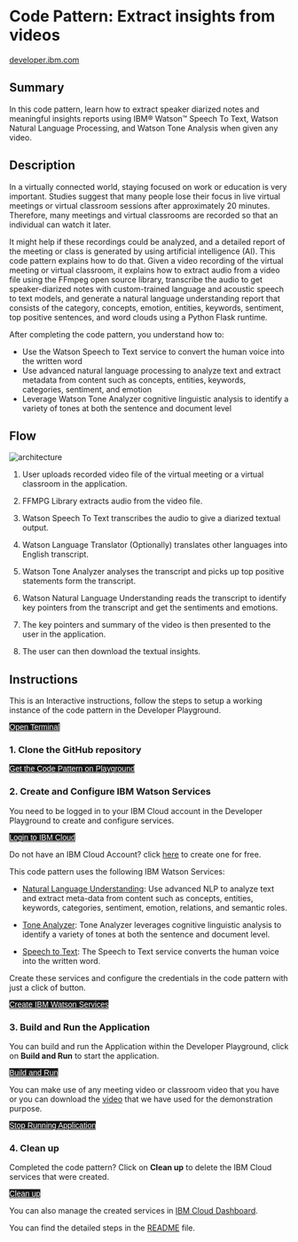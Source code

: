<html>
    <style>
        .button.is-dark.is-small {
            font-family: 'IBM Plex Sans', sans-serif;
            background-color: #1a1a1a;
            border-color: white;
            color: #fff;
        }
        .button.is-dark.is-small:hover {
            font-family: 'IBM Plex Sans', sans-serif;
            background-color: #2a67f5;
            border-color: white;
            color: #fff;
        }
    </style>
</html>

# Code Pattern: Extract insights from videos
[developer.ibm.com](https://developer.ibm.com/patterns/extract-textual-insights-from-a-given-video/)
## Summary
In this code pattern, learn how to extract speaker diarized notes and meaningful insights reports using IBM® Watson™ Speech To Text, Watson Natural Language Processing, and Watson Tone Analysis when given any video.

## Description
In a virtually connected world, staying focused on work or education is very important. Studies suggest that many people lose their focus in live virtual meetings or virtual classroom sessions after approximately 20 minutes. Therefore, many meetings and virtual classrooms are recorded so that an individual can watch it later.

It might help if these recordings could be analyzed, and a detailed report of the meeting or class is generated by using artificial intelligence (AI). This code pattern explains how to do that. Given a video recording of the virtual meeting or virtual classroom, it explains how to extract audio from a video file using the FFmpeg open source library, transcribe the audio to get speaker-diarized notes with custom-trained language and acoustic speech to text models, and generate a natural language understanding report that consists of the category, concepts, emotion, entities, keywords, sentiment, top positive sentences, and word clouds using a Python Flask runtime.

After completing the code pattern, you understand how to:

- Use the Watson Speech to Text service to convert the human voice into the written word
- Use advanced natural language processing to analyze text and extract metadata from content such as concepts, entities, keywords, categories, sentiment, and emotion
- Leverage Watson Tone Analyzer cognitive linguistic analysis to identify a variety of tones at both the sentence and document level

## Flow
![architecture](https://developer.ibm.com/developer/default/patterns/extract-textual-insights-from-a-given-video/images/extract-textual-insights-from-a-given-video-flow.png)

1. User uploads recorded video file of the virtual meeting or a virtual classroom in the application.

2. FFMPG Library extracts audio from the video file.

3. Watson Speech To Text transcribes the audio to give a diarized textual output.

4. Watson Language Translator (Optionally) translates other languages into English transcript.

5. Watson Tone Analyzer analyses the transcript and picks up top positive statements form the transcript.

6. Watson Natural Language Understanding reads the transcript to identify key pointers from the transcript and get the sentiments and emotions.

7. The key pointers and summary of the video is then presented to the user in the application.

8. The user can then download the textual insights.

## Instructions

This is an Interactive instructions, follow the steps to setup a working instance of the code pattern in the Developer Playground.

<a class="button is-dark is-small" title="Open Terminal" href="didact://?commandId=terminal-for-nodejs-container:new" >Open Terminal</a>

### 1. Clone the GitHub repository

<a class="button is-dark is-small" title="Clone the Repo" href="didact://?commandId=vscode.didact.sendNamedTerminalAString&text=nodejs%20terminal$$git%20clone%20https%3A%2F%2Fgithub.com%2FIBM%2Fextract-textual-insights-from-video.git%20%26%26%20cd%20extract-textual-insights-from-video%2F%20%26%26%20pip3.8%20install%20-r%20requirements.txt" >Get the Code Pattern on Playground</a>

### 2. Create and Configure IBM Watson Services
You need to be logged in to your IBM Cloud account in the Developer Playground to create and configure services.

<a class="button is-dark is-small" title="Login to IBM Cloud" href="didact://?commandId=vscode.didact.sendNamedTerminalAString&text=nodejs%20terminal$$cd%20${CHE_PROJECTS_ROOT}/extract-textual-insights-from-video%20%26%26%20ibmcloud%20login%20--sso%20%26%26%20ibmcloud%20target%20--cf%20%26%26%20ibmcloud%20target%20-g%20Default">Login to IBM Cloud</a>

Do not have an IBM Cloud Account? click [here](https://cloud.ibm.com/registration) to create one for free.

This code pattern uses the following IBM Watson Services:

- [Natural Language Understanding](https://cloud.ibm.com/catalog/services/natural-language-understanding): Use advanced NLP to analyze text and extract meta-data from content such as concepts, entities, keywords, categories, sentiment, emotion, relations, and semantic roles.

- [Tone Analyzer](https://cloud.ibm.com/catalog/services/tone-analyzer): Tone Analyzer leverages cognitive linguistic analysis to identify a variety of tones at both the sentence and document level.

- [Speech to Text](https://cloud.ibm.com/catalog/services/speech-to-text): The Speech to Text service converts the human voice into the written word.

Create these services and configure the credentials in the code pattern with just a click of button.

<a class="button is-dark is-small" title="Create IBM Watson Services" href="didact://?commandId=vscode.didact.sendNamedTerminalAString&text=nodejs%20terminal$$cd%20${CHE_PROJECTS_ROOT}/extract-textual-insights-from-video%20%26%26%20chmod%20%2Bx%20.%2Fcreate-ibm-cloud-services.sh%20%26%26%20.%2Fcreate-ibm-cloud-services.sh" >Create IBM Watson Services</a>

### 3. Build and Run the Application
You can build and run the Application within the Developer Playground, click on **Build and Run** to start the application.

<a class="button is-dark is-small" title="Build and Run" href="didact://?commandId=vscode.didact.sendNamedTerminalAString&text=nodejs%20terminal$$cd%20${CHE_PROJECTS_ROOT}/extract-textual-insights-from-video%20%26%26%20python3.8%20app.py">Build and Run</a>

You can make use of any meeting video or classroom video that you have or you can download the [video](http://videos.bigdatauniversity.com/DV0101EN/Module_0_Welcome.mp4) that we have used for the demonstration purpose.

<a class="button is-dark is-small" title="Build and Run" href="didact://?commandId=vscode.didact.sendNamedTerminalCtrlC&text=nodejs%20terminal">Stop Running Application</a>

### 4. Clean up
Completed the code pattern? Click on **Clean up** to delete the IBM Cloud services that were created.

<a class="button is-dark is-small" title="Delete services from IBM Cloud" href="didact://?commandId=vscode.didact.sendNamedTerminalAString&text=nodejs%20terminal$$cd%20${CHE_PROJECTS_ROOT}/extract-textual-insights-from-video%20%26%26%20chmod%20%2Bx%20.%2Fdeleteservice.sh%20%26%26%20.%2Fdeleteservice.sh">Clean up</a>

You can also manage the created services in [IBM Cloud Dashboard](https://cloud.ibm.com/resources).

You can find the detailed steps in the [README](didact://?commandId=vscode.didact.openTutorial&file="extract-textual-insights-from-video.git%20%26%26%20cd%20extract-textual-insights-from-video%2FREADME.md") file.

